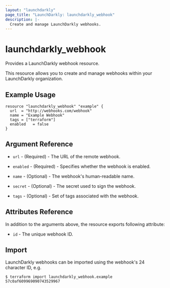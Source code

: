 ```yaml
---
layout: "launchdarkly"
page_title: "LaunchDarkly: launchdarkly_webhook"
description: |-
  Create and manage LaunchDarkly webhooks.
---
```


# launchdarkly_webhook

Provides a LaunchDarkly webhook resource.

This resource allows you to create and manage webhooks within your LaunchDarkly organization.

## Example Usage

```hcl
resource "launchdarkly_webhook" "example" {
  url  = "http://webhooks.com/webhook"
  name = "Example Webhook"
  tags = ["terraform"]
  enabled   = false
}
```

## Argument Reference

- `url` - (Required) - The URL of the remote webhook.

- `enabled` - (Required) - Specifies whether the webhook is enabled.

- `name` - (Optional) - The webhook's human-readable name.

- `secret` - (Optional) - The secret used to sign the webhook.

- `tags` - (Optional) - Set of tags associated with the webhook.

## Attributes Reference

In addition to the arguments above, the resource exports following attribute:

- `id` - The unique webhook ID.

## Import

LaunchDarkly webhooks can be imported using the webhook's 24 character ID, e.g.

```
$ terraform import launchdarkly_webhook.example 57c0af609969090743529967
```
